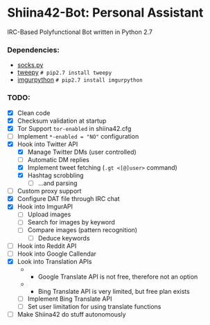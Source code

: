# Shiina42-Bot: Personal Assistant
IRC-Based Polyfunctional Bot written in Python 2.7

### Dependencies:
- [socks.py](https://github.com/Anorov/PySocks/blob/master/socks.py)
- [tweepy](https://github.com/tweepy/tweepy) `# pip2.7 install tweepy`
- [imgurpython](https://github.com/Imgur/imgurpython) `# pip2.7 install imgurpython`

### TODO:
- [x] Clean code
- [x] Checksum validation at startup
- [x] Tor Support `tor-enabled` in shiina42.cfg
- [ ] Implement `*-enabled = "NO"` configuration
- [x] Hook into Twitter API
	- [x] Manage Twitter DMs (user controlled)
	- [ ] Automatic DM replies
	- [x] Implement tweet fetching (`.gt <[@]user>` command)
	- [x] Hashtag scrobbling
		- [ ] ...and parsing
- [ ] Custom proxy support
- [x] Configure DAT file through IRC chat
- [x] Hook into ImgurAPI
	- [ ] Upload images
	- [ ] Search for images by keyword
	- [ ] Compare images (pattern recognition)
		- [ ] Deduce keywords
- [ ] Hook into Reddit API
- [ ] Hook into Google Callendar
- [x] Look into Translation APIs
	- * Google Translate API is not free, therefore not an option
	- * Bing Translate API is very limited, but free plan exists
	- [ ] Implement Bing Translate API
	- [ ] Set user limitation for using translate functions
- [ ] Make Shiina42 do stuff autonomously
